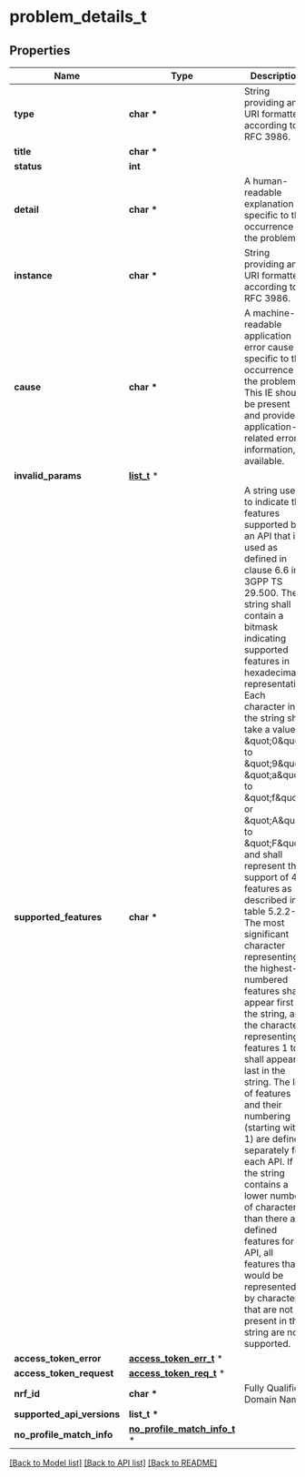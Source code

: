 # problem_details_t

## Properties
Name | Type | Description | Notes
------------ | ------------- | ------------- | -------------
**type** | **char \*** | String providing an URI formatted according to RFC 3986. | [optional] 
**title** | **char \*** |  | [optional] 
**status** | **int** |  | [optional] 
**detail** | **char \*** | A human-readable explanation specific to this occurrence of the problem. | [optional] 
**instance** | **char \*** | String providing an URI formatted according to RFC 3986. | [optional] 
**cause** | **char \*** | A machine-readable application error cause specific to this occurrence of the problem.  This IE should be present and provide application-related error information, if available.  | [optional] 
**invalid_params** | [**list_t**](invalid_param.md) \* |  | [optional] 
**supported_features** | **char \*** | A string used to indicate the features supported by an API that is used as defined in clause  6.6 in 3GPP TS 29.500. The string shall contain a bitmask indicating supported features in  hexadecimal representation Each character in the string shall take a value of \&quot;0\&quot; to \&quot;9\&quot;,  \&quot;a\&quot; to \&quot;f\&quot; or \&quot;A\&quot; to \&quot;F\&quot; and shall represent the support of 4 features as described in  table 5.2.2-3. The most significant character representing the highest-numbered features shall  appear first in the string, and the character representing features 1 to 4 shall appear last  in the string. The list of features and their numbering (starting with 1) are defined  separately for each API. If the string contains a lower number of characters than there are  defined features for an API, all features that would be represented by characters that are not  present in the string are not supported.  | [optional] 
**access_token_error** | [**access_token_err_t**](access_token_err.md) \* |  | [optional] 
**access_token_request** | [**access_token_req_t**](access_token_req.md) \* |  | [optional] 
**nrf_id** | **char \*** | Fully Qualified Domain Name | [optional] 
**supported_api_versions** | **list_t \*** |  | [optional] 
**no_profile_match_info** | [**no_profile_match_info_t**](no_profile_match_info.md) \* |  | [optional] 

[[Back to Model list]](../README.md#documentation-for-models) [[Back to API list]](../README.md#documentation-for-api-endpoints) [[Back to README]](../README.md)


